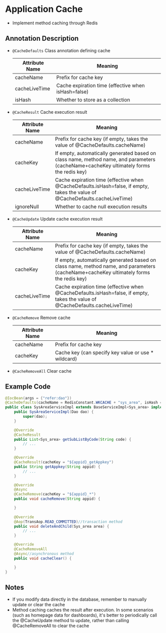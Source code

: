 # Application Cache

* Implement method caching through Redis

## Annotation Description

* `@CacheDefaults` Class annotation defining cache

  Attribute Name   | Meaning
    ----|------
  cacheName | Prefix for cache key
  cacheLiveTime | Cache expiration time (effective when isHash=false)
  isHash | Whether to store as a collection


* `@CacheResult`  Cache execution result

  Attribute Name   | Meaning
    ----|------
  cacheName | Prefix for cache key (if empty, takes the value of @CacheDefaults.cacheName)
  cacheKey | If empty, automatically generated based on class name, method name, and parameters (cacheName+cacheKey ultimately forms the redis key)
  cacheLiveTime | Cache expiration time (effective when @CacheDefaults.isHash=false, if empty, takes the value of @CacheDefaults.cacheLiveTime)
  ignoreNull | Whether to cache null execution results


* `@CacheUpdate`  Update cache execution result

  Attribute Name | Meaning
    ----|------
  cacheName | Prefix for cache key (if empty, takes the value of @CacheDefaults.cacheName)
  cacheKey | If empty, automatically generated based on class name, method name, and parameters (cacheName+cacheKey ultimately forms the redis key)
  cacheLiveTime | Cache expiration time (effective when @CacheDefaults.isHash=false, if empty, takes the value of @CacheDefaults.cacheLiveTime)


* `@CacheRemove` Remove cache

  Attribute Name | Meaning
    ----|------
  cacheName | Prefix for cache key
  cacheKey | Cache key (can specify key value or use * wildcard)

* `@CacheRemoveAll`  Clear cache

## Example Code

```java
@IocBean(args = {"refer:dao"})
@CacheDefaults(cacheName = RedisConstant.WKCACHE + "sys_area", isHash = false, cacheLiveTime = RedisConstant.WKCACHE_TIMEOUT)
public class SysAreaServiceImpl extends BaseServiceImpl<Sys_area> implements SysAreaService {
    public SysAreaServiceImpl(Dao dao) {
        super(dao);
    }

    @Override
    @CacheResult
    public List<Sys_area> getSubListByCode(String code) {
        // ...
    }

    @Override
    @CacheResult(cacheKey = "${appid}_getAppkey")
    public String getAppkey(String appid) {
        // ...
    }

    @Override
    @Async
    @CacheRemove(cacheKey = "${appid}_*")
    public void cacheRemove(String appid) {

    }
    
    @Override
    @Aop(TransAop.READ_COMMITTED)//transaction method
    public void deleteAndChild(Sys_area area) {
        // ...
    }

    @Override
    @CacheRemoveAll
    @Async//asynchronous method
    public void cacheClear() {

    }
}

```

## Notes
* If you modify data directly in the database, remember to manually update or clear the cache
* Method caching caches the result after execution. In some scenarios (such as homepage data for dashboards), it's better to periodically call the @CacheUpdate method to update, rather than calling @CacheRemoveAll to clear the cache 